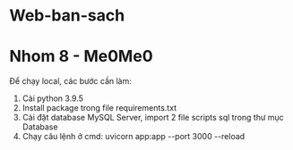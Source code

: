 # Web-ban-sach
# Nhom 8 - Me0Me0

Để chạy local, các bước cần làm:
1. Cài python 3.9.5
2. Install package trong file requirements.txt
3. Cài đặt database MySQL Server, import 2 file scripts sql trong thư mục Database
4. Chạy câu lệnh ở cmd: uvicorn app:app --port 3000 --reload
